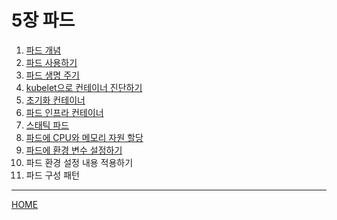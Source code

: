 # 5장 파드

1. [파드 개념](./01.md)
2. [파드 사용하기](./02.md)
3. [파드 생명 주기](./03.md)
4. [kubelet으로 컨테이너 진단하기](./04.md)
5. [초기화 컨테이너](./05.md)
6. [파드 인프라 컨테이너](./06.md)
7. [스태틱 파드](./07.md)
8. [파드에 CPU와 메모리 자원 할당](./08.md)
9. [파드에 환경 변수 설정하기](./09.md)
10. 파드 환경 설정 내용 적용하기
11. 파드 구성 패턴

-----
[HOME](../README.md)
